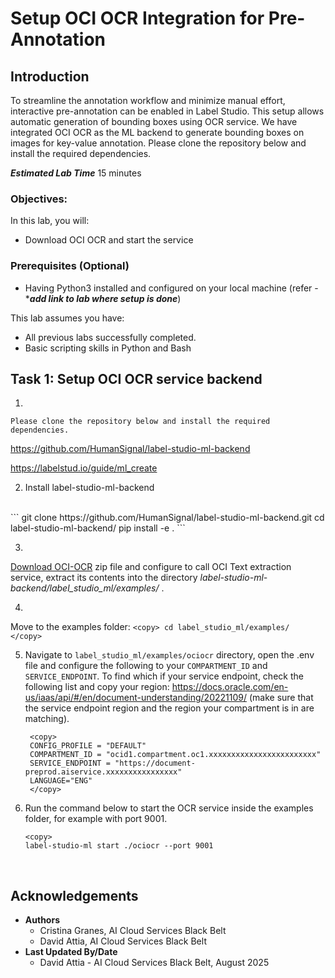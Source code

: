 # Setup OCI OCR Integration for Pre-Annotation

## Introduction

To streamline the annotation workflow and minimize manual effort, interactive pre-annotation can be enabled in Label Studio. This setup allows automatic generation of bounding boxes using OCR service. We have integrated OCI OCR as the ML backend to generate bounding boxes on images for key-value annotation. Please clone the repository below and install the required dependencies.

***Estimated Lab Time*** 15 minutes


### Objectives:

In this lab, you will:
* Download OCI OCR and start the service

### Prerequisites (Optional)

* Having Python3 installed and configured on your local machine (refer - ******add link to lab where setup is done*****)

This lab assumes you have:
* All previous labs successfully completed.
* Basic scripting skills in Python and Bash

## Task 1: Setup OCI OCR service backend


1. 

	Please clone the repository below and install the required dependencies. 

  https://github.com/HumanSignal/label-studio-ml-backend 

  https://labelstud.io/guide/ml_create 

2. Install label-studio-ml-backend 
  </br>
      ```
      <copy>
      git clone https://github.com/HumanSignal/label-studio-ml-backend.git 
      cd label-studio-ml-backend/ 
      pip install -e .  
      </copy>
      ```

3. 
  [Download OCI-OCR](files/ociocr.zip) zip file and configure to call OCI Text extraction service, extract its contents into the directory *label-studio-ml-backend/label_studio_ml/examples/* . 


4. 
  Move to the examples folder: 
      ```
      <copy>
      cd label_studio_ml/examples/ 
      </copy>
      ``` 

5. Navigate to `label_studio_ml/examples/ociocr` directory, open the .env file and configure the following to your `COMPARTMENT_ID` and `SERVICE_ENDPOINT`. To find which if your service endpoint, check the following list and copy your region: https://docs.oracle.com/en-us/iaas/api/#/en/document-understanding/20221109/ (make sure that the service endpoint region and the region your compartment is in are matching).  

        <copy>
        CONFIG_PROFILE = "DEFAULT" 
        COMPARTMENT_ID = "ocid1.compartment.oc1.xxxxxxxxxxxxxxxxxxxxxxxx" 
        SERVICE_ENDPOINT = "https://document-preprod.aiservice.xxxxxxxxxxxxxxxx" 
        LANGUAGE="ENG"
        </copy>

6. Run the command below to start the OCR service inside the examples folder, for example with port 9001. 
    <br>
      ```
      <copy>
      label-studio-ml start ./ociocr --port 9001
 
      ```
    </br>

## Acknowledgements
* **Authors** 
    - Cristina Granes, AI Cloud Services Black Belt
    - David Attia, AI Cloud Services Black Belt
* **Last Updated By/Date** 
    - David Attia - AI Cloud Services Black Belt, August 2025
